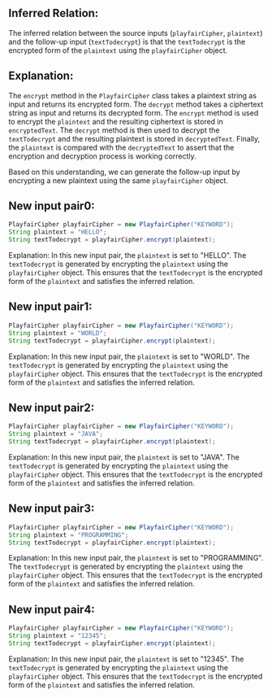 ## Inferred Relation:
The inferred relation between the source inputs (`playfairCipher`, `plaintext`) and the follow-up input (`textTodecrypt`) is that the `textTodecrypt` is the encrypted form of the `plaintext` using the `playfairCipher` object.

## Explanation:
The `encrypt` method in the `PlayfairCipher` class takes a plaintext string as input and returns its encrypted form. The `decrypt` method takes a ciphertext string as input and returns its decrypted form. The `encrypt` method is used to encrypt the `plaintext` and the resulting ciphertext is stored in `encryptedText`. The `decrypt` method is then used to decrypt the `textTodecrypt` and the resulting plaintext is stored in `decryptedText`. Finally, the `plaintext` is compared with the `decryptedText` to assert that the encryption and decryption process is working correctly.

Based on this understanding, we can generate the follow-up input by encrypting a new plaintext using the same `playfairCipher` object.

## New input pair0:
```java
PlayfairCipher playfairCipher = new PlayfairCipher("KEYWORD");
String plaintext = "HELLO";
String textTodecrypt = playfairCipher.encrypt(plaintext);
```
Explanation: In this new input pair, the `plaintext` is set to "HELLO". The `textTodecrypt` is generated by encrypting the `plaintext` using the `playfairCipher` object. This ensures that the `textTodecrypt` is the encrypted form of the `plaintext` and satisfies the inferred relation.

## New input pair1:
```java
PlayfairCipher playfairCipher = new PlayfairCipher("KEYWORD");
String plaintext = "WORLD";
String textTodecrypt = playfairCipher.encrypt(plaintext);
```
Explanation: In this new input pair, the `plaintext` is set to "WORLD". The `textTodecrypt` is generated by encrypting the `plaintext` using the `playfairCipher` object. This ensures that the `textTodecrypt` is the encrypted form of the `plaintext` and satisfies the inferred relation.

## New input pair2:
```java
PlayfairCipher playfairCipher = new PlayfairCipher("KEYWORD");
String plaintext = "JAVA";
String textTodecrypt = playfairCipher.encrypt(plaintext);
```
Explanation: In this new input pair, the `plaintext` is set to "JAVA". The `textTodecrypt` is generated by encrypting the `plaintext` using the `playfairCipher` object. This ensures that the `textTodecrypt` is the encrypted form of the `plaintext` and satisfies the inferred relation.

## New input pair3:
```java
PlayfairCipher playfairCipher = new PlayfairCipher("KEYWORD");
String plaintext = "PROGRAMMING";
String textTodecrypt = playfairCipher.encrypt(plaintext);
```
Explanation: In this new input pair, the `plaintext` is set to "PROGRAMMING". The `textTodecrypt` is generated by encrypting the `plaintext` using the `playfairCipher` object. This ensures that the `textTodecrypt` is the encrypted form of the `plaintext` and satisfies the inferred relation.

## New input pair4:
```java
PlayfairCipher playfairCipher = new PlayfairCipher("KEYWORD");
String plaintext = "12345";
String textTodecrypt = playfairCipher.encrypt(plaintext);
```
Explanation: In this new input pair, the `plaintext` is set to "12345". The `textTodecrypt` is generated by encrypting the `plaintext` using the `playfairCipher` object. This ensures that the `textTodecrypt` is the encrypted form of the `plaintext` and satisfies the inferred relation.